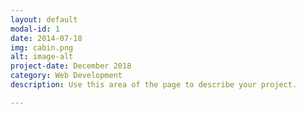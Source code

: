 ```yaml
---
layout: default
modal-id: 1
date: 2014-07-18
img: cabin.png
alt: image-alt
project-date: December 2018
category: Web Development
description: Use this area of the page to describe your project. 

---
```

